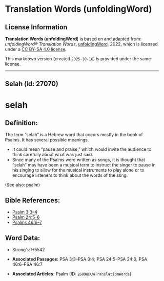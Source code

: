 # Translation Words (unfoldingWord)

## License Information

**Translation Words (unfoldingWord)** is based on and adapted from: _unfoldingWord® Translation Words_, [unfoldingWord](https://unfoldingword.org/utw), 2022, which is licensed under a [CC BY-SA 4.0 license](https://creativecommons.org/licenses/by-sa/4.0/legalcode.en).

This markdown version (created `2025-10-16`) is provided under the same license.



--------------------------------

## Selah (id: 27070)

selah
=====

Definition:
-----------

The term “selah” is a Hebrew word that occurs mostly in the book of Psalms. It has several possible meanings.

* It could mean “pause and praise,” which would invite the audience to think carefully about what was just said.
* Since many of the Psalms were written as songs, it is thought that “selah” may have been a musical term to instruct the singer to pause in his singing to allow for the musical instruments to play alone or to encourage listeners to think about the words of the song.

(See also: psalm)

Bible References:
-----------------

* [Psalm 3:3–4](https://ref.ly/Ps3:3-Ps3:4)
* [Psalm 24:5–6](https://ref.ly/Ps24:5-Ps24:6)
* [Psalms 46:6–7](https://ref.ly/Ps46:6-Ps46:7)

Word Data:
----------

* Strong’s: H5542

* **Associated Passages:** PSA 3:3–PSA 3:4; PSA 24:5–PSA 24:6; PSA 46:6–PSA 46:7
* **Associated Articles:** Psalm (ID: `26998@UWTranslationWords`)

